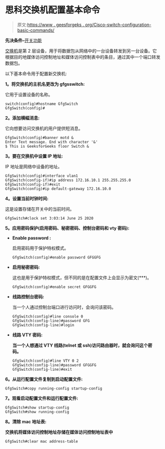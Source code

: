 # 思科交换机配置基本命令

> 原文:[https://www . geesforgeks . org/Cisco-switch-configuration-basic-commands/](https://www.geeksforgeeks.org/cisco-switch-configuration-basic-commands/)

**先决条件–**[开关功能](https://www.geeksforgeeks.org/switch-functions-at-layer-2/)

[交换机](https://www.geeksforgeeks.org/network-devices-hub-repeater-bridge-switch-router-gateways/)是第 2 层设备，用于将数据包从网络中的一台设备转发到另一台设备。它根据目的地媒体访问控制地址和媒体访问控制表中的条目，通过其中一个端口转发数据包。

以下基本命令用于配置新交换机:

**1。将交换机的主机名更改为 gfgsswitch:**

它用于设置设备的名称。

```
switch(config)#hostname GfgSwitch
GfgSwitch(config)#

```

**2。添加横幅消息:**

它向想要访问交换机的用户提供短消息。

```
GfgSwitch(config)#banner motd &
Enter Text message. End with character '&'
$ This is GeeksforGeeks floor Switch &

```

**3。要在交换机中设置 IP 地址:**

IP 地址是网络中设备的地址。

```
GfgSwitch(config)#interface vlan1
GfgSwitch(config-if)#ip address 172.16.10.1 255.255.255.0
GfgSwitch(config-if)#exit
GfgSwitch(config)#ip default-gateway 172.16.10.0

```

**4。设置当前时钟时间:**

这是设置存储在开关中的当前时间。

```
GfgSwitch#clock set 3:03:14 June 25 2020

```

**5。应用密码保护(启用密码、秘密密码、控制台密码和 vty 密码):**

*   **Enable password :**

    启用密码用于保护特权模式。

    ```
    GfgSwitch(config)#enable password GFGGFG

    ```

*   **启用秘密密码:**

    这也是用于保护特权模式，但不同的是在配置文件上会显示为密文(***)。

    ```
    GfgSwitch(config)#enable secret GFGGFG

    ```

*   **线路控制台密码:**

    当一个人通过控制台端口进行访问时，会询问该密码。

    ```
    GfgSwitch(config)#line console 0
    GfgSwitch(config-line)#password GFG
    GfgSwitch(config-line)#login

    ```

*   **线路 VTY 密码:**

    **当一个人想通过 VTY 线路(telnet 或 ssh)访问路由器时，就会询问这个密码。**

    ```
    GfgSwitch(config)#line VTY 0 2
    GfgSwitch(config-line)#password GFGGFG
    GfgSwitch(config-line)#exit 
    ```

****6。从运行配置文件复制到启动配置文件:****

```
GfgSwitch#copy running-config startup-config 
```

****7。观看启动配置文件和运行配置文件:****

```
GfgSwitch#show startup-config
GfgSwitch#show running-config 
```

****8。清除 mac 地址表:****

**交换机将媒体访问控制地址存储在媒体访问控制地址表中**

```
GfgSwitch#clear mac address-table 
```